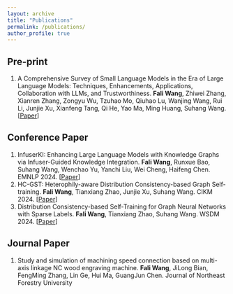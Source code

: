 ```yaml
---
layout: archive
title: "Publications"
permalink: /publications/
author_profile: true
---
```


## Pre-print
1. A Comprehensive Survey of Small Language Models in the Era of Large Language Models: Techniques, Enhancements, Applications, Collaboration with LLMs, and Trustworthiness. **Fali Wang**, Zhiwei Zhang, Xianren Zhang, Zongyu Wu, Tzuhao Mo, Qiuhao Lu, Wanjing Wang, Rui Li, Junjie Xu, Xianfeng Tang, Qi He, Yao Ma, Ming Huang, Suhang Wang. [[Paper](https://arxiv.org/abs/2411.03350)]

## Conference Paper  
1. InfuserKI: Enhancing Large Language Models with Knowledge Graphs via Infuser-Guided Knowledge Integration. **Fali Wang**, Runxue Bao, Suhang Wang, Wenchao Yu, Yanchi Liu, Wei Cheng, Haifeng Chen. EMNLP 2024. [[Paper](https://aclanthology.org/2024.findings-emnlp.209.pdf)]
2. HC-GST: Heterophily-aware Distribution Consistency-based Graph Self-training. **Fali Wang**, Tianxiang Zhao, Junjie Xu, Suhang Wang. CIKM 2024. [[Paper](https://arxiv.org/pdf/2407.17787)]
3. Distribution Consistency-based Self-Training for Graph Neural Networks with Sparse Labels. **Fali Wang**, Tianxiang Zhao, Suhang Wang. WSDM 2024. [[Paper](https://arxiv.org/pdf/2401.10394)]

## Journal Paper  
1. Study and simulation of machining speed connection based on multi-axis linkage NC wood engraving machine. **Fali Wang**, JiLong Bian, FengMing Zhang, Lin Ge, Hui Ma, GuangJun Chen. Journal of Northeast Forestry University
   

